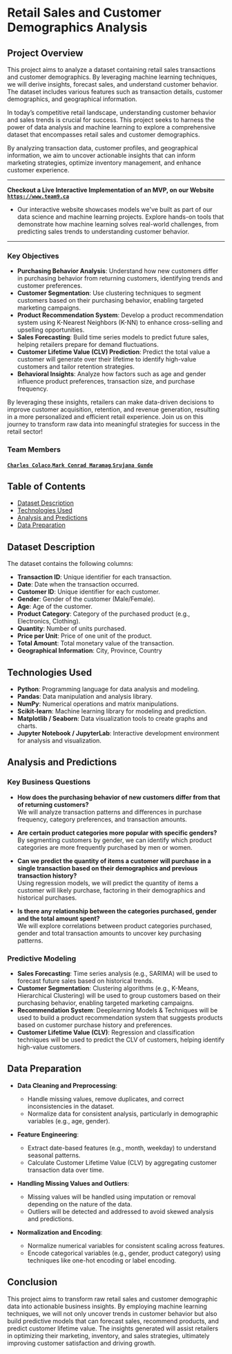 # Retail Sales and Customer Demographics Analysis

## Project Overview

This project aims to analyze a dataset containing retail sales transactions and customer demographics. By leveraging machine learning techniques, we will derive insights, forecast sales, and understand customer behavior. The dataset includes various features such as transaction details, customer demographics, and geographical information.

In today’s competitive retail landscape, understanding customer behavior and sales trends is crucial for success. This project seeks to harness the power of data analysis and machine learning to explore a comprehensive dataset that encompasses retail sales and customer demographics.

By analyzing transaction data, customer profiles, and geographical information, we aim to uncover actionable insights that can inform marketing strategies, optimize inventory management, and enhance customer experience.

---

**Checkout a Live Interactive Implementation of an MVP, on our Website** [**`https://www.team9.ca`**](https://team9.ca)

- Our interactive website showcases models we've built as part of our data science and machine learning projects. Explore hands-on tools that demonstrate how machine learning solves real-world challenges, from predicting sales trends to understanding customer behavior.

---


### Key Objectives

- **Purchasing Behavior Analysis**: Understand how new customers differ in purchasing behavior from returning customers, identifying trends and customer preferences.
- **Customer Segmentation**: Use clustering techniques to segment customers based on their purchasing behavior, enabling targeted marketing campaigns.
- **Product Recommendation System**: Develop a product recommendation system using K-Nearest Neighbors (K-NN) to enhance cross-selling and upselling opportunities.
- **Sales Forecasting**: Build time series models to predict future sales, helping retailers prepare for demand fluctuations.
- **Customer Lifetime Value (CLV) Prediction**: Predict the total value a customer will generate over their lifetime to identify high-value customers and tailor retention strategies.
- **Behavioral Insights**: Analyze how factors such as age and gender influence product preferences, transaction size, and purchase frequency.

By leveraging these insights, retailers can make data-driven decisions to improve customer acquisition, retention, and revenue generation, resulting in a more personalized and efficient retail experience.
Join us on this journey to transform raw data into meaningful strategies for success in the retail sector!

### Team Members

[**`Charles Colaco`**](https://github.com/CharlesColaco),[**`Mark Conrad Maramag`**](https://github.com/markmaramag),[**`Srujana Gunde`**](https://github.com/s-gunde)

## Table of Contents

- [Dataset Description](#dataset-description)
- [Technologies Used](#technologies-used)
- [Analysis and Predictions](#analysis-and-predictions)
- [Data Preparation](#data-preparation)

## Dataset Description

The dataset contains the following columns:

- **Transaction ID**: Unique identifier for each transaction.
- **Date**: Date when the transaction occurred.
- **Customer ID**: Unique identifier for each customer.
- **Gender**: Gender of the customer (Male/Female).
- **Age**: Age of the customer.
- **Product Category**: Category of the purchased product (e.g., Electronics, Clothing).
- **Quantity**: Number of units purchased.
- **Price per Unit**: Price of one unit of the product.
- **Total Amount**: Total monetary value of the transaction.
- **Geographical Information**: City, Province, Country


## Technologies Used

- **Python**: Programming language for data analysis and modeling.
- **Pandas**: Data manipulation and analysis library.
- **NumPy**: Numerical operations and matrix manipulations.
- **Scikit-learn**: Machine learning library for modeling and prediction.
- **Matplotlib / Seaborn**: Data visualization tools to create graphs and charts.
- **Jupyter Notebook / JupyterLab**: Interactive development environment for analysis and visualization.

## Analysis and Predictions

### Key Business Questions

- **How does the purchasing behavior of new customers differ from that of returning customers?**  
  We will analyze transaction patterns and differences in purchase frequency, category preferences, and transaction amounts.

- **Are certain product categories more popular with specific genders?**  
  By segmenting customers by gender, we can identify which product categories are more frequently purchased by men or women.

- **Can we predict the quantity of items a customer will purchase in a single transaction based on their demographics and previous transaction history?**  
  Using regression models, we will predict the quantity of items a customer will likely purchase, factoring in their demographics and historical purchases.

- **Is there any relationship between the categories purchased, gender and the total amount spent?**  
  We will explore correlations between product categories purchased, gender and total transaction amounts to uncover key purchasing patterns.

### Predictive Modeling

- **Sales Forecasting**: Time series analysis (e.g., SARIMA) will be used to forecast future sales based on historical trends.
- **Customer Segmentation**: Clustering algorithms (e.g., K-Means, Hierarchical Clustering) will be used to group customers based on their purchasing behavior, enabling targeted marketing campaigns.
- **Recommendation System**: Deeplearning Models & Techniques will be used to build a product recommendation system that suggests products based on customer purchase history and preferences.
- **Customer Lifetime Value (CLV)**: Regression and classification techniques will be used to predict the CLV of customers, helping identify high-value customers.

## Data Preparation

- **Data Cleaning and Preprocessing**:
  - Handle missing values, remove duplicates, and correct inconsistencies in the dataset.
  - Normalize data for consistent analysis, particularly in demographic variables (e.g., age, gender).
- **Feature Engineering**:
  - Extract date-based features (e.g., month, weekday) to understand seasonal patterns.
  - Calculate Customer Lifetime Value (CLV) by aggregating customer transaction data over time.
- **Handling Missing Values and Outliers**:

  - Missing values will be handled using imputation or removal depending on the nature of the data.
  - Outliers will be detected and addressed to avoid skewed analysis and predictions.

- **Normalization and Encoding**:
  - Normalize numerical variables for consistent scaling across features.
  - Encode categorical variables (e.g., gender, product category) using techniques like one-hot encoding or label encoding.

## Conclusion

This project aims to transform raw retail sales and customer demographic data into actionable business insights. By employing machine learning techniques, we will not only uncover trends in customer behavior but also build predictive models that can forecast sales, recommend products, and predict customer lifetime value. The insights generated will assist retailers in optimizing their marketing, inventory, and sales strategies, ultimately improving customer satisfaction and driving growth.
